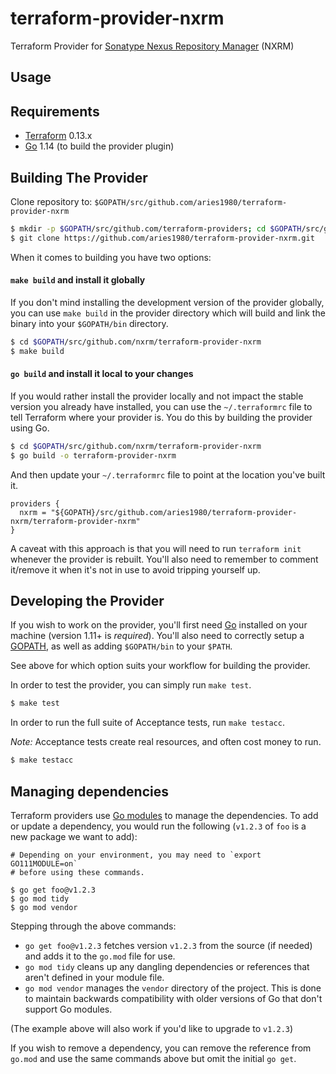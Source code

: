 # terraform-provider-nxrm

Terraform Provider for [Sonatype Nexus Repository Manager](https://www.sonatype.com/nexus-repository-oss) (NXRM)

## Usage



## Requirements

-	[Terraform](https://www.terraform.io/downloads.html) 0.13.x
-	[Go](https://golang.org/doc/install) 1.14 (to build the provider plugin)

## Building The Provider

Clone repository to: `$GOPATH/src/github.com/aries1980/terraform-provider-nxrm`

```sh
$ mkdir -p $GOPATH/src/github.com/terraform-providers; cd $GOPATH/src/github.com/terraform-providers
$ git clone https://github.com/aries1980/terraform-provider-nxrm.git
```

When it comes to building you have two options:

#### `make build` and install it globally

If you don't mind installing the development version of the provider
globally, you can use `make build` in the provider directory which will
build and link the binary into your `$GOPATH/bin` directory.

```sh
$ cd $GOPATH/src/github.com/nxrm/terraform-provider-nxrm
$ make build
```

#### `go build` and install it local to your changes

If you would rather install the provider locally and not impact the
stable version you already have installed, you can use the
`~/.terraformrc` file to tell Terraform where your provider is. You do
this by building the provider using Go.

```sh
$ cd $GOPATH/src/github.com/nxrm/terraform-provider-nxrm
$ go build -o terraform-provider-nxrm
```

And then update your `~/.terraformrc` file to point at the location
you've built it.

```
providers {
  nxrm = "${GOPATH}/src/github.com/aries1980/terraform-provider-nxrm/terraform-provider-nxrm"
}
```

A caveat with this approach is that you will need to run `terraform
init` whenever the provider is rebuilt. You'll also need to remember to
comment it/remove it when it's not in use to avoid tripping yourself up.

## Developing the Provider

If you wish to work on the provider, you'll first need [Go](http://www.golang.org)
installed on your machine (version 1.11+ is *required*). You'll also need to
correctly setup a [GOPATH](http://golang.org/doc/code.html#GOPATH), as well
as adding `$GOPATH/bin` to your `$PATH`.

See above for which option suits your workflow for building the provider.

In order to test the provider, you can simply run `make test`.

```sh
$ make test
```

In order to run the full suite of Acceptance tests, run `make testacc`.

*Note:* Acceptance tests create real resources, and often cost money to run.

```sh
$ make testacc
```

## Managing dependencies

Terraform providers use [Go modules][go modules] to manage the
dependencies. To add or update a dependency, you would run the
following (`v1.2.3` of `foo` is a new package we want to add):

```
# Depending on your environment, you may need to `export GO111MODULE=on`
# before using these commands.

$ go get foo@v1.2.3
$ go mod tidy
$ go mod vendor
```

Stepping through the above commands:

- `go get foo@v1.2.3` fetches version `v1.2.3` from the source (if
    needed) and adds it to the `go.mod` file for use.
- `go mod tidy` cleans up any dangling dependencies or references that
  aren't defined in your module file.
- `go mod vendor` manages the `vendor` directory of the project. This is
  done to maintain backwards compatibility with older versions of Go
  that don't support Go modules.

(The example above will also work if you'd like to upgrade to `v1.2.3`)

If you wish to remove a dependency, you can remove the reference from
`go.mod` and use the same commands above but omit the initial `go get`.

[go modules]: https://github.com/golang/go/wiki/Modules
